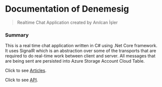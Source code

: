 # Documentation of Denemesig 
> Realtime Chat Application created by Anılcan İşler

### Summary
This is a real time chat application written in C# using .Net Core framework. 
It uses SignalR which is an abstraction over some of the transports that are required to do real-time work between client and server.
All messages that are being sent are persisted into Azure Storage Account Cloud Table.


Click to see [Articles](../docs/articles/intro.html).

Click to see [API](../docs/api/denemesig.html).